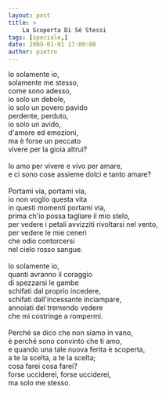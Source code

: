```yaml
---
layout: post
title: >
    La Scoperta Di Sé Stessi
tags: [speciale,]
date: 2009-01-01 17:09:00
author: pietro
---
```

Io solamente io,<br/>solamente me stesso,<br/>come sono adesso,<br/>io solo un debole,<br/>io solo un povero pavido<br/>perdente, perduto,<br/>io solo un avido,<br/>d'amore ed emozioni,<br/>ma è forse un peccato<br/>vivere per la gioia altrui?<br/><br/>Io amo per vivere e vivo per amare,<br/>e ci sono cose assieme dolci e tanto amare?<br/><br/>Portami via, portami via,<br/>io non voglio questa vita<br/>in questi momenti portami via,<br/>prima ch'io possa tagliare il mio stelo,<br/>per vedere i petali avvizziti rivoltarsi nel vento,<br/>per vedere le mie ceneri<br/>che odio contorcersi<br/>nel cielo rosso sangue.<br/><br/>Io solamente io,<br/>quanti avranno il coraggio<br/>di spezzarsi le gambe<br/>schifati dal proprio incedere,<br/>schifati dall'incessante inciampare,<br/>annoiati del tremendo vedere<br/>che mi costringe a rompermi.<br/><br/>Perché se dico che non siamo in vano,<br/>è perché sono convinto che ti amo,<br/>e quando una tale nuova ferita è scoperta,<br/>a te la scelta, a te la scelta;<br/>cosa farei cosa farei?<br/>forse ucciderei, forse ucciderei,<br/>ma solo me stesso.
